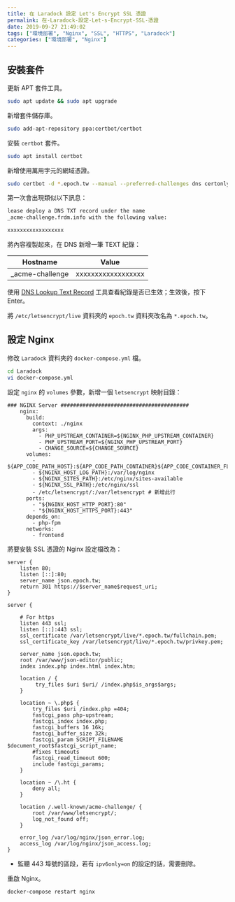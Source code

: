 ```yaml
---
title: 在 Laradock 設定 Let's Encrypt SSL 憑證
permalink: 在-Laradock-設定-Let-s-Encrypt-SSL-憑證
date: 2019-09-27 21:49:02
tags: ["環境部署", "Nginx", "SSL", "HTTPS", "Laradock"]
categories: ["環境部署", "Nginx"]
---
```


## 安裝套件

更新 APT 套件工具。

```BASH
sudo apt update && sudo apt upgrade
```

新增套件儲存庫。

```BASH
sudo add-apt-repository ppa:certbot/certbot
```

安裝 `certbot` 套件。

```BASH
sudo apt install certbot
```

新增使用萬用字元的網域憑證。

```BASH
sudo certbot -d *.epoch.tw --manual --preferred-challenges dns certonly --server https://acme-v02.api.letsencrypt.org/directory
```

第一次會出現類似以下訊息：

```BASH
lease deploy a DNS TXT record under the name
_acme-challenge.frdm.info with the following value:

xxxxxxxxxxxxxxxxxx
```

將內容複製起來，在 DNS 新增一筆 TEXT 紀錄：

Hostname | Value
--- | ---
_acme-challenge | xxxxxxxxxxxxxxxxxx

使用 [DNS Lookup Text Record](https://mxtoolbox.com/TXTLookup.aspx) 工具查看紀錄是否已生效；生效後，按下 Enter。

將 `/etc/letsencrypt/live` 資料夾的 `epoch.tw` 資料夾改名為 `*.epoch.tw`。

## 設定 Nginx

修改 `Laradock` 資料夾的 `docker-compose.yml` 檔。

```BASH
cd Laradock
vi docker-compose.yml
```

設定 `nginx` 的 `volumes` 參數，新增一個 `letsencrypt` 映射目錄：

```YML
### NGINX Server #########################################
    nginx:
      build:
        context: ./nginx
        args:
          - PHP_UPSTREAM_CONTAINER=${NGINX_PHP_UPSTREAM_CONTAINER}
          - PHP_UPSTREAM_PORT=${NGINX_PHP_UPSTREAM_PORT}
          - CHANGE_SOURCE=${CHANGE_SOURCE}
      volumes:
        - ${APP_CODE_PATH_HOST}:${APP_CODE_PATH_CONTAINER}${APP_CODE_CONTAINER_FLAG}
        - ${NGINX_HOST_LOG_PATH}:/var/log/nginx
        - ${NGINX_SITES_PATH}:/etc/nginx/sites-available
        - ${NGINX_SSL_PATH}:/etc/nginx/ssl
        - /etc/letsencrypt/:/var/letsencrypt # 新增此行
      ports:
        - "${NGINX_HOST_HTTP_PORT}:80"
        - "${NGINX_HOST_HTTPS_PORT}:443"
      depends_on:
        - php-fpm
      networks:
        - frontend
```

將要安裝 SSL 憑證的 Nginx 設定檔改為：

```CONF
server {
    listen 80;
    listen [::]:80;
    server_name json.epoch.tw;
    return 301 https://$server_name$request_uri;
}

server {

    # For https
    listen 443 ssl;
    listen [::]:443 ssl;
    ssl_certificate /var/letsencrypt/live/*.epoch.tw/fullchain.pem;
    ssl_certificate_key /var/letsencrypt/live/*.epoch.tw/privkey.pem;

    server_name json.epoch.tw;
    root /var/www/json-editor/public;
    index index.php index.html index.htm;

    location / {
         try_files $uri $uri/ /index.php$is_args$args;
    }

    location ~ \.php$ {
        try_files $uri /index.php =404;
        fastcgi_pass php-upstream;
        fastcgi_index index.php;
        fastcgi_buffers 16 16k;
        fastcgi_buffer_size 32k;
        fastcgi_param SCRIPT_FILENAME $document_root$fastcgi_script_name;
        #fixes timeouts
        fastcgi_read_timeout 600;
        include fastcgi_params;
    }

    location ~ /\.ht {
        deny all;
    }

    location /.well-known/acme-challenge/ {
        root /var/www/letsencrypt/;
        log_not_found off;
    }

    error_log /var/log/nginx/json_error.log;
    access_log /var/log/nginx/json_access.log;
}
```

- 監聽 443 埠號的區段，若有 `ipv6only=on` 的設定的話，需要刪除。

重啟 Nginx。

```BASH
docker-compose restart nginx
```
